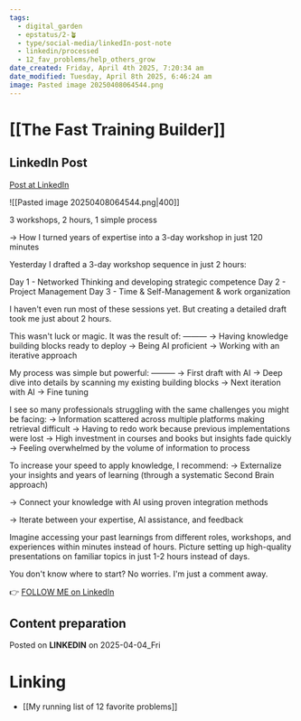 ```yaml
---
tags:
  - digital_garden
  - epstatus/2-🪴
  - type/social-media/linkedIn-post-note
  - linkedin/processed
  - 12_fav_problems/help_others_grow
date_created: Friday, April 4th 2025, 7:20:34 am
date_modified: Tuesday, April 8th 2025, 6:46:24 am
image: Pasted image 20250408064544.png
---
```

# [[The Fast Training Builder]]
## LinkedIn Post
[Post at LinkedIn](https://www.linkedin.com/posts/sebastiankamilli_3-workshops-2-hours-1-simple-process-activity-7313802547264147456-isU0?utm_source=share&utm_medium=member_desktop&rcm=ACoAAA1M1pkBgWCYPhT45EpfLiHzViQqRWNCIv4)
  
![[Pasted image 20250408064544.png|400]]

3 workshops, 2 hours, 1 simple process

→ How I turned years of expertise into a 3-day workshop in just 120 minutes

Yesterday I drafted a 3-day workshop sequence in just 2 hours:

Day 1 - Networked Thinking and developing strategic competence
Day 2 - Project Management
Day 3 - Time & Self-Management & work organization

I haven't even run most of these sessions yet. 
But creating a detailed draft took me just about 2 hours.

This wasn't luck or magic. It was the result of:
———
→ Having knowledge building blocks ready to deploy
→ Being AI proficient
→ Working with an iterative approach

My process was simple but powerful:
———
→ First draft with AI
→ Deep dive into details by scanning my existing building blocks
→ Next iteration with AI
→ Fine tuning

I see so many professionals struggling with the same challenges you might be facing:
→ Information scattered across multiple platforms making retrieval difficult
→ Having to redo work because previous implementations were lost
→ High investment in courses and books but insights fade quickly
→ Feeling overwhelmed by the volume of information to process

To increase your speed to apply knowledge, I recommend:
→ Externalize your insights and years of learning 
(through a systematic Second Brain approach)

→ Connect your knowledge with AI using proven integration methods

→ Iterate between your expertise, AI assistance, and feedback

Imagine accessing your past learnings from different roles, workshops, and experiences within minutes instead of hours. Picture setting up high-quality presentations on familiar topics in just 1-2 hours instead of days.

You don't know where to start? 
No worries. I'm just a comment away.

👉 [FOLLOW ME on LinkedIn](https://www.linkedin.com/comm/mynetwork/discovery-see-all?usecase=PEOPLE_FOLLOWS&followMember=sebastiankamilli)

## Content preparation

Posted on **LINKEDIN** on 2025-04-04_Fri
# Linking
+ [[My running list of 12 favorite problems]]